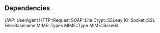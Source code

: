 #

## Dependencies

LWP::UserAgent
HTTP::Request
SOAP::Lite
Crypt::SSLeay
IO::Socket::SSL
File::Basename
MIME::Types
MIME::Type
MIME::Base64
